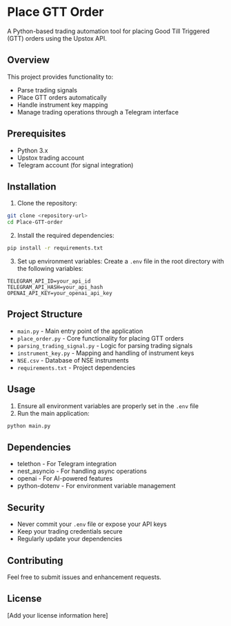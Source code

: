 # Place GTT Order

A Python-based trading automation tool for placing Good Till Triggered (GTT) orders using the Upstox API.

## Overview

This project provides functionality to:
- Parse trading signals
- Place GTT orders automatically
- Handle instrument key mapping
- Manage trading operations through a Telegram interface

## Prerequisites

- Python 3.x
- Upstox trading account
- Telegram account (for signal integration)

## Installation

1. Clone the repository:
```bash
git clone <repository-url>
cd Place-GTT-order
```

2. Install the required dependencies:
```bash
pip install -r requirements.txt
```

3. Set up environment variables:
Create a `.env` file in the root directory with the following variables:
```
TELEGRAM_API_ID=your_api_id
TELEGRAM_API_HASH=your_api_hash
OPENAI_API_KEY=your_openai_api_key
```

## Project Structure

- `main.py` - Main entry point of the application
- `place_order.py` - Core functionality for placing GTT orders
- `parsing_trading_signal.py` - Logic for parsing trading signals
- `instrument_key.py` - Mapping and handling of instrument keys
- `NSE.csv` - Database of NSE instruments
- `requirements.txt` - Project dependencies

## Usage

1. Ensure all environment variables are properly set in the `.env` file
2. Run the main application:
```bash
python main.py
```

## Dependencies

- telethon - For Telegram integration
- nest_asyncio - For handling async operations
- openai - For AI-powered features
- python-dotenv - For environment variable management

## Security

- Never commit your `.env` file or expose your API keys
- Keep your trading credentials secure
- Regularly update your dependencies

## Contributing

Feel free to submit issues and enhancement requests.

## License

[Add your license information here] 